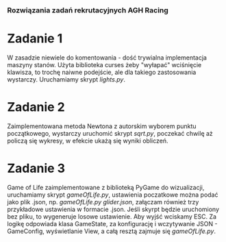 ### Rozwiązania zadań rekrutacyjnych AGH Racing

# Zadanie 1
W zasadzie niewiele do komentowania - dość trywialna implementacja maszyny stanów.
Użyta biblioteka curses żeby "wyłapać" wciśnięcie klawisza, to trochę naiwne podejście,
ale dla takiego zastosowania wystarczy.
Uruchamiamy skrypt *lights.py*.

# Zadanie 2
Zaimplementowana metoda Newtona z autorskim wyborem punktu początkowego, wystarczy uruchomić
skrypt *sqrt.py*, poczekać chwilę aż policzą się wykresy, w efekcie ukażą się wyniki obliczeń.

# Zadanie 3
Game of Life zaimplementowane z biblioteką PyGame do wizualizacji, uruchamiamy skrypt 
*gameOfLife.py*, ustawienia poczatkowe można podać jako plik .json, np.
*gameOfLife.py glider.json*, załączam również trzy przykładowe ustawienia w formacie .json.
Jeśli skyrpt będzie uruchomiony bez pliku, to wygeneruje losowe ustawienie.
Aby wyjść wciskamy ESC.
Za logikę odpowiada klasa GameState, za konfigurację i wczytywanie JSON - GameConfig, 
wyświetlanie View, a całą resztą zajmuje się *gameOfLife.py*.
